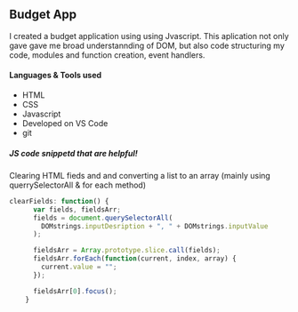## Budget App

I created a budget application using using Jvascript. This aplication not only gave gave me broad understannding of DOM, but also code structuring my code, modules and function creation, event handlers.

#### Languages & Tools used

- HTML
- CSS
- Javascript
- Developed on VS Code
- git

##### JS code snippetd that are helpful!

Clearing HTML fieds and and converting a list to an array (mainly using querrySelectorAll & for each method)

```JavaScript
clearFields: function() {
      var fields, fieldsArr;
      fields = document.querySelectorAll(
        DOMstrings.inputDesription + ", " + DOMstrings.inputValue
      );

      fieldsArr = Array.prototype.slice.call(fields);
      fieldsArr.forEach(function(current, index, array) {
        current.value = "";
      });

      fieldsArr[0].focus();
    }
```
